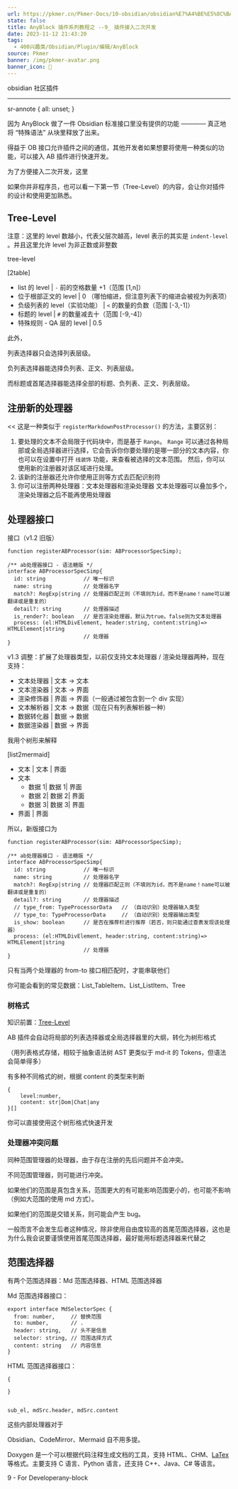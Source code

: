 ```yaml
---
url: https://pkmer.cn/Pkmer-Docs/10-obsidian/obsidian%E7%A4%BE%E5%8C%BA%E6%8F%92%E4%BB%B6/any-block/9
state: false
title: AnyBlock 插件系列教程之 --9_ 插件接入二次开发
date: 2023-11-12 21:43:20
tags:
  - 400兴趣类/Obsidian/Plugin/编辑/AnyBlock
source: Pkmer
banner: /img/pkmer-avatar.png
banner_icon: 🔖
---
```

<div class="menu-toggle"> <SidebarToggle client:idle ></SidebarToggle> </div>

obsidian 社区插件

* * *

sr-annote { all: unset; }

因为 AnyBlock 做了一件 Obsidian 标准接口里没有提供的功能 ———— 真正地将 “特殊语法” 从块里释放了出来。

得益于 OB 接口允许插件之间的通信，其他开发者如果想要将使用一种类似的功能，可以接入 AB 插件进行快速开发。

为了方便接入二次开发，这里

如果你并非程序员，也可以看一下第一节（Tree-Level）的内容，会让你对插件的设计和使用更加熟悉。

## Tree-Level

注意：这里的 level 数越小，代表父层次越高，level 表示的其实是 `indent-level` 。并且这里允许 level 为非正数或非整数

tree-level

[2table]

*   list 的 level | `-` 前的空格数量 +1（范围 [1,n]）
*   位于根部正文的 level | 0 （哪怕缩进，但注意列表下的缩进会被视为列表项）
*   负级列表的 level（实验功能） | `<` 的数量的负数（范围 [-3,-1]）
*   标题的 level | `#` 的数量减去十（范围 [-9,-4]）
*   特殊规则 - QA 层的 level | 0.5

此外，

列表选择器只会选择列表层级。

负列表选择器能选择负列表、正文、列表层级。

而标题或首尾选择器能选择全部的标题、负列表、正文、列表层级。

## 注册新的处理器

<< 这是一种类似于 `registerMarkdownPostProcessor()` 的方法，主要区别：

1.  要处理的文本不会局限于代码块中，而是基于 `Range`。 `Range` 可以通过各种局部或全局选择器进行选择，它会告诉你你要处理的是哪一部分的文本内容，你也可以在设置中打开 `线装饰` 功能，来查看被选择的文本范围。 然后，你可以使用新的注册器对该区域进行处理。
2.  该新的注册器还允许你使用正则等方式去匹配识别符
3.  你可以注册两种处理器：文本处理器和渲染处理器 文本处理器可以叠加多个，渲染处理器之后不能再使用处理器

## 处理器接口

接口（v1.2 旧版）

```
function registerABProcessor(sim: ABProcessorSpecSimp);

/** ab处理器接口 - 语法糖版 */
interface ABProcessorSpecSimp{
  id: string            // 唯一标识
  name: string          // 处理器名字
  match?: RegExp|string // 处理器匹配正则（不填则为id，而不是name！name可以被翻译或是重复的）
  detail?: string       // 处理器描述
  is_render?: boolean   // 是否渲染处理器，默认为true。false则为文本处理器
  process: (el:HTMLDivElement, header:string, content:string)=> HTMLElement|string
                        // 处理器
}

```

v1.3 调整：扩展了处理器类型，以前仅支持文本处理器 / 渲染处理器两种，现在支持：

*   文本处理器 | 文本 -> 文本
*   文本渲染器 | 文本 -> 界面
*   渲染修饰器 | 界面 -> 界面（一般通过被包含到一个 div 实现）
*   文本解析器 | 文本 -> 数据（现在只有列表解析器一种）
*   数据转化器 | 数据 -> 数据
*   数据渲染器 | 数据 -> 界面

我用个树形来解释

[list2mermaid]

*   文本 | 文本 | 界面
*   文本
    *   数据 1| 数据 1| 界面
    *   数据 2| 数据 2| 界面
    *   数据 3| 数据 3| 界面
*   界面 | 界面

所以，新版接口为

```
function registerABProcessor(sim: ABProcessorSpecSimp);

/** ab处理器接口 - 语法糖版 */
interface ABProcessorSpecSimp{
  id: string            // 唯一标识
  name: string          // 处理器名字
  match?: RegExp|string // 处理器匹配正则（不填则为id，而不是name！name可以被翻译或是重复的）
  detail?: string       // 处理器描述
  // type_from: TypeProcessorData   // （自动识别）处理器输入类型
  // type_to: TypeProcessorData     // （自动识别）处理器输出类型
  is_show: boolean      // 是否在推荐栏进行推荐（若否，则只能通过查表发现该处理器）
  process: (el:HTMLDivElement, header:string, content:string)=> HTMLElement|string
                        // 处理器
}

```

只有当两个处理器的 from-to 接口相匹配时，才能串联他们

你可能会看到的常见数据：List_TableItem、List_ListItem、Tree

### 树格式

知识前置：[Tree-Level](#Tree-Level)

AB 插件会自动将局部的列表选择器或全局选择器里的大纲，转化为树形格式

（用列表格式存储，相较于抽象语法树 AST 更类似于 md-it 的 Tokens，但语法会简单得多）

有多种不同格式的树，根据 content 的类型来判断

```
{
    level:number,
    content: str|Dom|Chat|any
}[]

```

你可以直接使用这个树形格式快速开发

### 处理器冲突问题

同种范围管理器的处理器，由于存在注册的先后问题并不会冲突。

不同范围管理器，则可能进行冲突。

如果他们的范围是真包含关系，范围更大的有可能影响范围更小的，也可能不影响（例如大范围的使用 md 方式）。

如果他们的范围是交错关系，则可能会产生 bug。

一般而言不会发生后者这种情况，除非使用自由度较高的首尾范围选择器，这也是为什么我会说要谨慎使用首尾范围选择器，最好能用标题选择器来代替之

## 范围选择器

有两个范围选择器：Md 范围选择器、HTML 范围选择器

Md 范围选择器接口：

```
export interface MdSelectorSpec {
  from: number,     // 替换范围
  to: number,       // .
  header: string,   // 头不是信息
  selector: string, // 范围选择方式
  content: string   // 内容信息
}

```

HTML 范围选择器接口：

```
{

}


sub_el, mdSrc.header, mdSrc.content

```

这些内部处理器对于

Obsidian、CodeMirror、Mermaid 自不用多提。

Doxygen 是一个可以根据代码注释生成文档的工具，支持 HTML、CHM、[LaTex](https://so.csdn.net/so/search?q=LaTex&spm=1001.2101.3001.7020) 等格式。主要支持 C 语言、Python 语言，还支持 C++、Java、C# 等语言。

9 - For Developerany-block